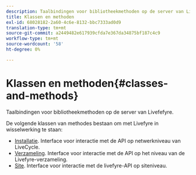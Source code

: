 ```yaml
---
description: Taalbindingen voor bibliotheekmethoden op de server van Livefefyre.
title: Klassen en methoden
exl-id: 68028182-2a60-4c6e-8132-bbc7333ad0d9
translation-type: tm+mt
source-git-commit: a2449482e617939cfda7e367da34875bf187c4c9
workflow-type: tm+mt
source-wordcount: '58'
ht-degree: 0%

---
```


# Klassen en methoden{#classes-and-methods}

Taalbindingen voor bibliotheekmethoden op de server van Livefefyre.

De volgende klassen van methodes bestaan om met Livefyre in wisselwerking te staan:

* [Installatie](../c-installing-libraries/c-installing-libraries.md). Interface voor interactie met de API op netwerkniveau van LiveCycle.
* [Verzameling](../c-installing-libraries/c-collection-methods.md#c_collection_methods). Interface voor interactie met de API op het niveau van de Livefyre-verzameling.
* [Site](../c-installing-libraries/c-site-methods.md#c_site_methods). Interface voor interactie met de livefyre-API op siteniveau.

